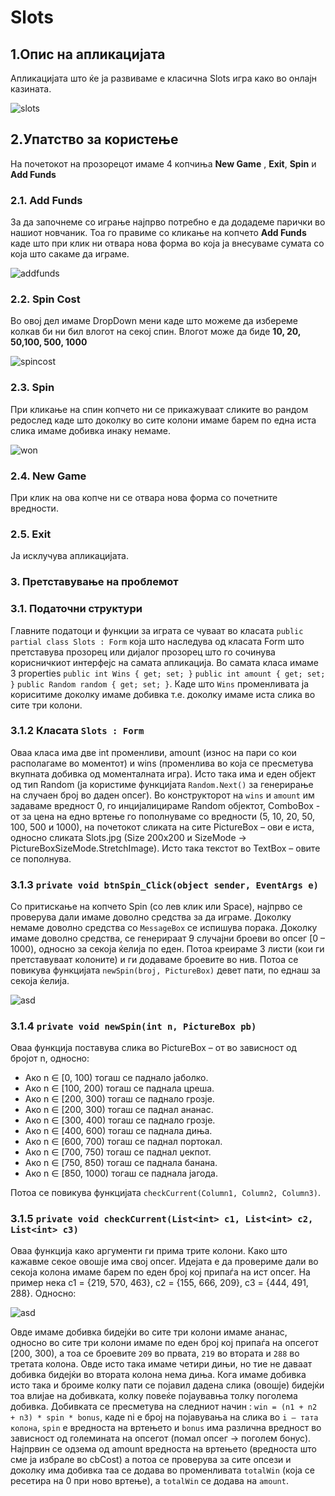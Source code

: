 # Slots

## 1.Опис на апликацијата
Апликацијата што ќе ја развиваме е класична Slots игра како во онлајн казината.

![slots](https://user-images.githubusercontent.com/62121417/120378766-21004380-c31f-11eb-97ff-e5efe091af2a.png)


## 2.Упатство за користење
На почетокот на прозорецот имаме 4 копчиња <b>New Game</b> , <b>Exit</b>, <b>Spin</b> и <b>Add Funds</b>
### 2.1. Add Funds
За да започнеме со играње најпрво потребно е да додадеме парички во нашиот новчаник. Тоа го правиме со кликање на копчето <b>Add Funds</b> каде што при клик ни отвара нова форма во која ја внесуваме сумата со која што сакаме да играме.

![addfunds](https://user-images.githubusercontent.com/62121417/120379506-2742ef80-c320-11eb-958a-22dce2f33f66.png)

### 2.2. Spin Cost
Во овој дел имаме DropDown мени каде што можеме да избереме колкав би ни бил влогот на секој спин. Влогот може да биде <b>10, 20, 50,100, 500, 1000</b>

![spincost](https://user-images.githubusercontent.com/62121417/120379808-94568500-c320-11eb-82fd-369fe9084f08.png)

### 2.3. Spin
При кликање на спин копчето ни се прикажуваат сликите во рандом редослед каде што доколку во сите колони имаме барем по една иста слика имаме добивка инаку немаме.

![won](https://user-images.githubusercontent.com/62121417/120380154-18a90800-c321-11eb-83ec-70a234c66a9f.png)

### 2.4. New Game
При клик на ова копче ни се отвара нова форма со почетните вредности.

### 2.5. Exit
Ја исклучува апликацијата.

### 3. Претставување на проблемот
### 3.1. Податочни структури

Главните податоци и функции за играта се чуваат во класата ```public partial class Slots : Form``` која што наследува од класата Form што претставува прозорец или дијалог прозорец што го сочинува корисничкиот интерфејс на самата апликација.
Во самата класа имаме 3 properties ```public int Wins { get; set; }```
          ```public int amount { get; set; }```
        ```public Random random { get; set; }```. Каде што ```Wins``` променливата ја кориситиме доколку имаме добивка т.е. доколку имаме иста слика во сите три колони.

### 3.1.2 Класата ```Slots : Form```

Оваа класа има две int променливи, amount (износ на пари со кои располагаме во моментот) и wins (променлива во која се пресметува вкупната добивка од моменталната игра). Исто така има и еден објект од тип Random (ја користиме функцијата ```Random.Next()``` за генерирање на случаен број во даден опсег).
Во конструкторот на ```wins``` и ```amount``` им задаваме вредност 0, го инцијалицираме Random објектот,  ComboBox - от за цена на едно вртење го пополнуваме со вредности (5, 10, 20, 50, 100, 500 и 1000), на почетокот сликата на сите PictureBox – ови е иста, односно сликата Slots.jpg (Size 200х200 и SizeMode -> PictureBoxSizeMode.StretchImage). Исто така текстот во TextBox – овите се пополнува.

### 3.1.3 ```private void btnSpin_Click(object sender, EventArgs e)```

Со притискање на копчето Spin (со лев клик или Space), најпрво се проверува дали имаме доволно средства за да играме. Доколку немаме доволно средства со ```MessageBox``` се испишува порака. Доколку имаме доволно средства, се генерираат 9 случајни броеви во опсег [0 – 1000), односно за секоја ќелија по еден. Потоа креираме 3 листи (кои ги претставуваат колоните) и ги додаваме броевите во нив.
Потоа се повикува функцијата `newSpin(broj, PictureBox)` девет пати, по еднаш за секоја ќелија.

![asd](https://user-images.githubusercontent.com/62121417/121521348-3c8cdd80-c9f4-11eb-958d-1e3929388be4.png)

### 3.1.4 ```private void newSpin(int n, PictureBox pb)```

Оваа функција поставува слика во PictureBox – от во зависност од бројот n, односно:
-	Ако n ∈ [0, 100) тогаш се паднало јаболко.
-	Ако n ∈ [100, 200) тогаш се паднала цреша.
-	Ако n ∈ [200, 300) тогаш се паднало грозје.
-	Ако n ∈ [200, 300) тогаш се паднал ананас.
-	Ако n ∈ [300, 400) тогаш се паднало грозје.
-	Ако n ∈ [400, 600) тогаш се паднала диња.
-	Ако n ∈ [600, 700) тогаш се паднал портокал.
-	Ако n ∈ [700, 750) тогаш се паднал џекпот.
-	Ако n ∈ [750, 850) тогаш се паднала банана.
-	Ако n ∈ [850, 1000) тогаш се паднала јагода.

Потоа се повикува функцијата ```checkCurrent(Column1, Column2, Column3)```.

### 3.1.5 ```private void checkCurrent(List<int> c1, List<int> c2, List<int> c3)```


Оваа функција како аргументи ги прима трите колони. Како што кажавме секое овошје има свој опсег. Идејата е да провериме дали во секоја колона имаме барем по еден број кој припаѓа на ист опсег. На пример нека c1 = {219, 570, 463}, c2 = {155, 666, 209}, c3 = {444, 491, 288}. Односно:

![asd](https://user-images.githubusercontent.com/62121417/121521714-adcc9080-c9f4-11eb-9712-296a64038145.png)

Овде имаме добивка бидејќи во сите три колони имаме ананас, односно во сите три колони имаме по еден број кој припаѓа на опсегот [200, 300), а тоа се броевите ```209``` во првата, ```219``` во втората и ```288``` во третата колона. Овде исто така имаме четири дињи, но тие не даваат добивка бидејќи во втората колона нема диња.
Кога имаме добивка исто така и броиме колку пати се појавил дадена слика (овошје) бидејќи тоа влијае на добивката, колку повеќе појаувавња толку поголема добивка.
Добивката се пресметува на следниот начин : ```win = (n1 + n2 + n3) * spin * bonus```, каде ni е број на појавувања на слика во ```i – тата колона```, ```spin``` е вредноста на вртењето и `bonus` има различна вредност во зависност од големината на опсегот (помал опсег -> поголем бонус).
Најпрвин се одзема од amount вредноста на вртењето (вредноста што сме ја избрале во cbCost) а  потоа се проверува за сите опсези и доколку има добивка таа се додава во променливата `totalWin` (која се ресетира на 0 при ново вртење), а `totalWin` се додава на `amount`. 








